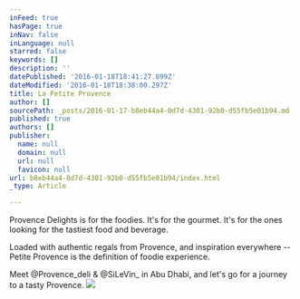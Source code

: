 ```yaml
---
inFeed: true
hasPage: true
inNav: false
inLanguage: null
starred: false
keywords: []
description: ''
datePublished: '2016-01-18T18:41:27.899Z'
dateModified: '2016-01-18T18:38:00.297Z'
title: La Petite Provence
author: []
sourcePath: _posts/2016-01-17-b8eb44a4-0d7d-4301-92b0-d55fb5e01b94.md
published: true
authors: []
publisher:
  name: null
  domain: null
  url: null
  favicon: null
url: b8eb44a4-0d7d-4301-92b0-d55fb5e01b94/index.html
_type: Article

---
```

Provence Delights is for the foodies. It's for the gourmet. It's for the ones looking for the tastiest food and beverage.

Loaded with authentic regals from Provence, and inspiration everywhere -- Petite Provence is the definition of foodie experience. 

Meet @Provence\_deli & @SiLeVin\_ in Abu Dhabi, and let's go for a journey to a tasty Provence.
![](https://the-grid-user-content.s3-us-west-2.amazonaws.com/cae688a8-0e0a-4fb4-9037-0e3351f8fc61.jpg)